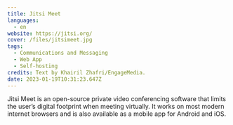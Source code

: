 ```yaml
---
title: Jitsi Meet
languages: 
  - en
website: https://jitsi.org/
cover: /files/jitsimeet.jpg
tags:
  - Communications and Messaging
  - Web App
  - Self-hosting
credits: Text by Khairil Zhafri/EngageMedia.
date: 2023-01-19T10:31:23.647Z
---
```

Jitsi Meet is an open-source private video conferencing software that limits the user’s digital footprint when meeting virtually. It works on most modern internet browsers and is also available as a mobile app for Android and iOS.